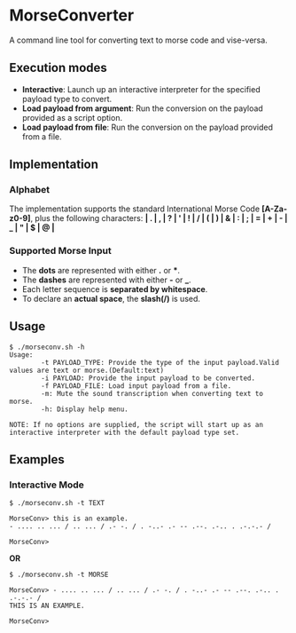 # MorseConverter
A command line tool for converting text to morse code and vise-versa.

## Execution modes
* **Interactive**: Launch up an interactive interpreter for the specified payload type to convert.
* **Load payload from argument**: Run the conversion on the payload provided as a script option.
* **Load payload from file**: Run the conversion on the payload provided from a file.

## Implementation
### Alphabet
The implementation supports the standard International Morse Code **[A-Za-z0-9]**, plus the following characters: **| . | , | ? | ' | ! | / | ( | ) | & | : | ; | = | + | - | _ | " | $ | @ |** 
### Supported Morse Input
* The **dots** are represented with either **.** or **\***.
* The **dashes** are represented with either **-** or **_**.
* Each letter sequence is **separated by whitespace**.
* To declare an **actual space**, the **slash(/)** is used.
## Usage
```
$ ./morseconv.sh -h
Usage:
 		-t PAYLOAD_TYPE: Provide the type of the input payload.Valid values are text or morse.(Default:text)
 		-i PAYLOAD: Provide the input payload to be converted.
 		-f PAYLOAD_FILE: Load input payload from a file.
 		-m: Mute the sound transcription when converting text to morse.
 		-h: Display help menu.

NOTE: If no options are supplied, the script will start up as an interactive interpreter with the default payload type set.
```
## Examples

### Interactive Mode
```
$ ./morseconv.sh -t TEXT

MorseConv> this is an example.
- .... .. ... / .. ... / .- -. / . -..- .- -- .--. .-.. . .-.-.- / 

MorseConv> 
```
**OR**
```
$ ./morseconv.sh -t MORSE

MorseConv> - .... .. ... / .. ... / .- -. / . -..- .- -- .--. .-.. . .-.-.- /
THIS IS AN EXAMPLE. 

MorseConv> 
```


